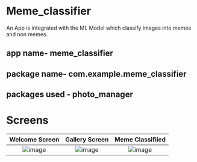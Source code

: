 # Meme_classifier

An App is integrated with the ML Model which classify images into memes and non memes.

## app name- meme_classifier
## package name- com.example.meme_classifier
## packages used -  photo_manager



# Screens

Welcome Screen             |Gallery Screen            |Meme Classifiied          
:-------------------------:|:-------------------------:|:-------------------------:
![image](https://user-images.githubusercontent.com/82037708/178157190-194d044e-52bd-4774-8e3f-1c6e23375a8b.png)|![image](https://user-images.githubusercontent.com/82037708/178157201-fab228c9-4be9-4f36-a98e-20cd99780fef.png)|![image](https://user-images.githubusercontent.com/82037708/178157210-15d3c69a-543c-48fc-af20-be228ccd55eb.png)
